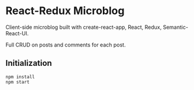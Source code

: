 # React-Redux Microblog

Client-side microblog built with create-react-app, React, Redux, Semantic-React-UI.

Full CRUD on posts and comments for each post.

## Initialization

```
npm install
npm start
```
